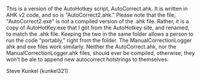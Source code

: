 This is a version of the AutoHotkey script, AutoCorrect.ahk.  It is written in AHK v2 code, and so is "AutoCorrect2.ahk."  Please note that the file, "AutoCorrect2.exe" is not a compiled version of the .ahk file.  Rather, it is a copy of AutoHotKey.exe that I got from the AutoHotkey site, and renamed, to match the .ahk file.  Keeping the two in the same folder allows a person to run the code "portably," right from the folder.  The ManualCorrectionLogger ahk and exe files work similarly.  Neither the AutoCorrect.ahk, nor the ManualCorrectionLogger.ahk files, should ever be compiled, otherwise, they won't be ale to append new autocorrect hotstrings to themselves. 

Steve Kunkel
(kunkel321)

